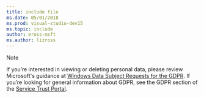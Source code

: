 ```yaml
---
title: include file
ms.date: 05/01/2018
ms.prod: visual-studio-dev15
ms.topic: include
author: eross-msft
ms.author: lizross
---
```

> [!NOTE]
> If you’re interested in viewing or deleting personal data, please review Microsoft's guidance at [Windows Data Subject Requests for the GDPR](/microsoft-365/compliance/gdpr-dsr-windows). If you’re looking for general information about GDPR, see the GDPR section of the [Service Trust Portal](https://servicetrust.microsoft.com/ViewPage/GDPRGetStarted).

[//]: # (5/22/2018: Even though this file may be orphaned, do not delete it.)